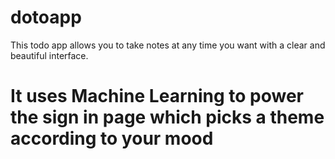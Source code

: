# dotoapp

This todo app allows you to take notes at any time you want with a clear and beautiful interface. 
# It uses Machine Learning to power the sign in page which picks a theme according to your mood
